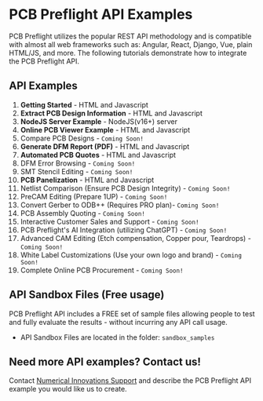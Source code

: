 # PCB Preflight API Examples
PCB Preflight utilizes the popular REST API methodology and is compatible with almost all web frameworks such as: Angular, React, Django, Vue, plain HTML/JS, and more. The following tutorials demonstrate how to integrate the PCB Preflight API. 

## API Examples
1) <b>Getting Started</b> - HTML and Javascript
1) <b>Extract PCB Design Information</b> - HTML and Javascript
1) <b>NodeJS Server Example</b> - NodeJS(v16+) server
1) <b>Online PCB Viewer Example</b> - HTML and Javascript
1) Compare PCB Designs - `Coming Soon!`
1) <b>Generate DFM Report (PDF)</b> - HTML and Javascript
1) <b>Automated PCB Quotes</b> - HTML and Javascript
1) DFM Error Browsing - `Coming Soon!`
1) SMT Stencil Editing - `Coming Soon!`
1) <b>PCB Panelization</b> - HTML and Javascript
1) Netlist Comparison (Ensure PCB Design Integrity) - `Coming Soon!`
1) PreCAM Editing (Prepare 1UP) - `Coming Soon!`
1) Convert Gerber to ODB++ (Requires PRO plan)- `Coming Soon!`
1) PCB Assembly Quoting - `Coming Soon!`
1) Interactive Customer Sales and Support - `Coming Soon!`
1) PCB Preflight's AI Integration (utilizing ChatGPT) - `Coming Soon!`
1) Advanced CAM Editing (Etch compensation, Copper pour, Teardrops) - `Coming Soon!`
1) White Label Customizations (Use your own logo and brand) - `Coming Soon!`
1) Complete Online PCB Procurement - `Coming Soon!`


## API Sandbox Files (Free usage)
PCB Preflight API includes a FREE set of sample files allowing people to test and fully evaluate the results - without incurring any API call usage.
* API Sandbox Files are located in the folder: `sandbox_samples`


## Need more API examples? Contact us!
Contact <a href="https://support.numericalinnovations.com/support/tickets/new">Numerical Innovations Support</a> and describe the PCB Preflight API example you would like us to create.
